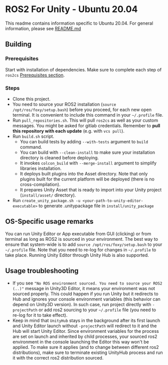 # ROS2 For Unity - Ubuntu 20.04

This readme contains information specific to Ubuntu 20.04. For general information, please see [README.md](README.md)

## Building

### Prerequisites

Start with installation of dependencies. Make sure to complete each step of `ros2cs` [Prerequisites section](https://github.com/RobotecAI/ros2cs/blob/master/README-UBUNTU.md#prerequisites).

### Steps

*  Clone this project.
*  You need to source your ROS2 installation (`source /opt/ros/foxy/setup.bash`) before you proceed, for each new open terminal. It is convenient to include this command in your `~/.profile` file.
*  Run `pull_repositories.sh`. This will pull `ros2cs` as well as your custom messages. You might be asked for gitlab credentials. Remember to **pull this repository with each update** (e.g. with `vcs pull`).
*  Run `build.sh` script.
    * You can build tests by adding `--with-tests` argument to `build` command.
    * You can build with `--clean-install` to make sure your installation directory is cleaned before deploying.
    * It invokes `colcon_build` with `--merge-install` argument to simplify libraries installation.
    * It deploys built plugins into the Asset directory. Note that only plugins built for the current platform will be deployed (there is no cross-compilation).
    * It prepares Unity Asset that is ready to import into your Unity project (`install/asset/` directory).
* Run `create_unity_package.sh -u <your-path-to-unity-editor-executable>` to generate .unitypackage file in `install/unity_package`

## OS-Specific usage remarks

You can run Unity Editor or App executable from GUI (clicking) or from terminal as long as ROS2 is sourced in your environment.
The best way to ensure that system-wide is to add `source /opt/ros/foxy/setup.bash` to your `~/.profile` file.
Note that you need to re-log for changes in `~/.profile` to take place.
Running Unity Editor through Unity Hub is also supported.

## Usage troubleshooting

* If you see `"No ROS environment sourced. You need to source your ROS2 (..)"` message in Unity3D Editor, it means your environment was not sourced properly. This could happen if you run Unity but it redirects to Hub and ignores your console environment variables (this behavior can depend on Unity3D version). In such case, run project directly with `-projectPath` or add ros2 sourcing to your `~/.profile` file (you need to re-log for it to take effect).
* Keep in mind that `UnityHub` stays in the background after its first launch and Unity Editor launch without `-projectPath` will redirect to it and the Hub will start Unity Editor. Since environment variables for the process are set on launch and inherited by child processes, your sourced ros2 environment in the console launching the Editor this way won't be applied. To make sure it applies (and to change between different ros2 distributions), make sure to terminate existing UnityHub process and run it with the correct ros2 distribution sourced.
